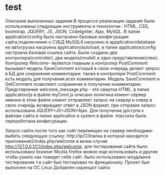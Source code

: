 # test
Описание выпоненных задания
В процессе реализации задания были использованы следующие инструменты и технологии : HTML, CSS, bootstrap, JQUERY, JS, JSON, CodeIgniter, Ajax, MySQL.
В папке application/config было настроено базовые конфигурации сайта,подключение к СУБД MySQLб насроено в appplication/database ее автогрузка насроена application/autoload, в папке application/config настроена базовая ссылка сайта.
Были созданы два контролера(controller), два модель(model) и одно представление(view).
Контролер Welcome- является главным а контролер PostComment вызывает модель SaveComment который в свою очередь делает запрос в БД для сохранения комментарии. также в контролере PostComment есть модель для получения всех комментарии.
Модель SaveComment и GetComment позволяют созранение и получение комментарии.
Представление welcome_message.php - это свертка HTML.
в папке application/js в файле myCmnt.js описано политика клиент-сервер именно в этом файле клиент отправляет запрос на севрер и север в свою очередь возвращает ответ в 
JSON формат, при отправке запрос использована JQUERY+JS+JSON+Ajax.
Для получение доступа к файлам сайта в папке application и system в файле .htaccess была переработана конфигурации.

Запуск сайта после того как сайт перемещен на сервер необходимо выбить следующую ссылку: http://ip/CI(папка в которой находится приложение)/index.php/welcome в моем случае http://127.0.0.1/CI/index.php/welcome.
для тестирования сайта было использовано brawser Mozila firefox можно еще использовать и другие чтобы узнать как поведет себя сайт. было использовано моудльное тестирование т.е сайт был тестирован по функционалу. Проект был выполнен на ОС Linux
Добавлен скриншот сайта
